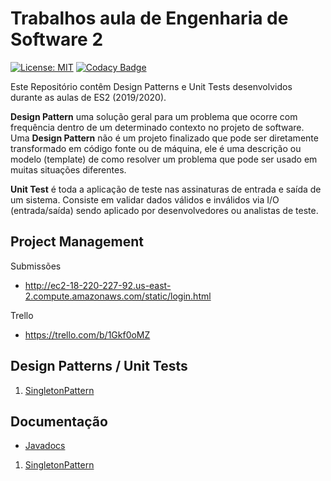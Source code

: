 # Trabalhos aula de Engenharia de Software 2
[![License: MIT](https://img.shields.io/badge/License-MIT-yellow.svg)](https://opensource.org/licenses/MIT)
[![Codacy Badge](https://api.codacy.com/project/badge/Grade/03d17dd7587042aeaf274d3584a18c8e)](https://www.codacy.com?utm_source=github.com&amp;utm_medium=referral&amp;utm_content=argon7/TrabalhosES2&amp;utm_campaign=Badge_Grade)

Este Repositório contêm Design Patterns e Unit Tests desenvolvidos durante as aulas de ES2 (2019/2020).

<b>Design Pattern</b> uma solução geral para um problema que ocorre com frequência dentro de um determinado contexto no projeto de software. Uma <b>Design Pattern</b> não é um projeto finalizado que pode ser diretamente transformado em código fonte ou de máquina, ele é uma descrição ou modelo (template) de como resolver um problema que pode ser usado em muitas situações diferentes.

<b>Unit Test</b> é toda a aplicação de teste nas assinaturas de entrada e saída de um sistema. Consiste em validar dados válidos e inválidos via I/O (entrada/saída) sendo aplicado por desenvolvedores ou analistas de teste.

## Project Management

Submissões
* http://ec2-18-220-227-92.us-east-2.compute.amazonaws.com/static/login.html

Trello

* https://trello.com/b/1Gkf0oMZ
## Design Patterns / Unit Tests 
1. [SingletonPattern](./singletonpattern)
## Documentação

*  [Javadocs](https://argon7.github.io/TrabalhosES2/)
1. [SingletonPattern](https://argon7.github.io/TrabalhosES2/SingletonPattern/javadoc/index.html)
